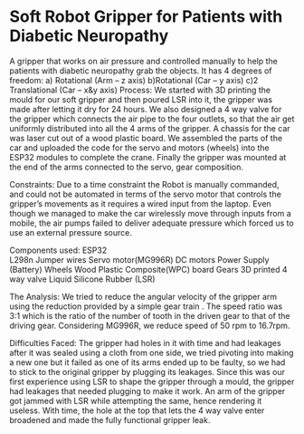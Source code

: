 # Soft Robot Gripper for Patients with Diabetic Neuropathy
A gripper that works on air pressure and controlled manually to help the patients with diabetic neuropathy grab the objects.
It has 4 degrees of freedom:
    a) Rotational (Arm – z axis)
    b)Rotational (Car – y axis)
    c)2 Translational (Car – x&y axis) 
Process:
We started with 3D printing the mould for our soft gripper and then poured LSR into it, the gripper was made after letting it dry for 24 hours. 
We also designed a 4 way valve for the gripper which connects the air pipe to the four outlets, so that the air get uniformly distributed into all the 4 arms of the gripper.
A chassis for the car was laser cut out of a wood plastic board.
We assembled the parts of the car and uploaded the code for the servo and motors (wheels) into the ESP32 modules to complete the crane.
Finally the gripper was mounted at the end of the arms connected to the servo, gear composition.

Constraints:
Due to a time constraint the Robot is manually commanded, and could not be automated in terms of the servo motor that controls the gripper’s movements as it requires a wired input from the laptop.
Even though we managed to make the car wirelessly move through inputs from a mobile, the air pumps failed to deliver adequate pressure which forced us to use an external pressure source.

Components used:
ESP32                      
L298n
Jumper wires
Servo motor(MG996R)
DC motors 
Power Supply (Battery)
Wheels
Wood Plastic Composite(WPC) board
Gears
3D printed 4 way valve
Liquid Silicone Rubber (LSR)

The Analysis:
We tried to reduce the angular velocity of the gripper arm using the reduction provided by a simple gear train .
The speed ratio was 3:1 which is the ratio of the number of tooth in the driven gear to that of the driving gear.
Considering MG996R, we reduce speed of 50 rpm to 16.7rpm.

Difficulties Faced:
The gripper had holes in it with time and had leakages after it was sealed using a cloth from one side, we tried pivoting into making a new one but it failed as one of its arms ended up to be faulty, so we had to stick to the original gripper by plugging its leakages.
Since this was our first experience using LSR to shape the gripper through a mould, the gripper had leakages that needed plugging to make it work. An arm of the gripper got jammed with LSR while attempting the same, hence rendering it useless.
With time, the hole at the top that lets the 4 way valve enter broadened and made the fully functional gripper leak.




